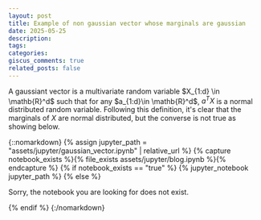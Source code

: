 ```yaml
---
layout: post
title: Example of non gaussian vector whose marginals are gaussian
date: 2025-05-25
description: 
tags: 
categories: 
giscus_comments: true
related_posts: false
---
```


A gaussiant vector is a multivariate random variable $X_{1:d} \in \mathb{R}^d$ such that for any $a_{1:d}\in \mathb{R}^d$, $a^T X$ is a normal distributed random variable. 
Following this definition, it's clear that the marginals of $X$ are normal distributed, but the converse is not true as showing below.

{::nomarkdown}
{% assign jupyter_path = "assets/jupyter/gaussian_vector.ipynb" | relative_url %}
{% capture notebook_exists %}{% file_exists assets/jupyter/blog.ipynb %}{% endcapture %}
{% if notebook_exists == "true" %}
{% jupyter_notebook jupyter_path %}
{% else %}

<p>Sorry, the notebook you are looking for does not exist.</p>
{% endif %}
{:/nomarkdown}
